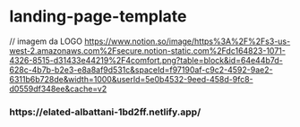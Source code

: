 # landing-page-template
// imagem da LOGO https://www.notion.so/image/https%3A%2F%2Fs3-us-west-2.amazonaws.com%2Fsecure.notion-static.com%2Fdc164823-1071-4326-8515-d31433e44219%2F4comfort.png?table=block&id=64e44b7d-628c-4b7b-b2e3-e8a8af9d531c&spaceId=f97190af-c9c2-4592-9ae2-6311b6b728de&width=1000&userId=5e0b4532-9eed-458d-9fc8-d0559df348ee&cache=v2


<h3>https://elated-albattani-1bd2ff.netlify.app/<h3>
